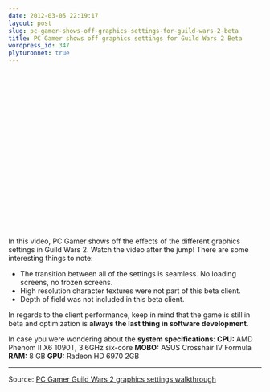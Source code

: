 ```yaml
---
date: 2012-03-05 22:19:17
layout: post
slug: pc-gamer-shows-off-graphics-settings-for-guild-wars-2-beta
title: PC Gamer shows off graphics settings for Guild Wars 2 Beta
wordpress_id: 347
plyturonnet: true
---
```


<object width="560" height="315"><param name="movie" value="http://www.youtube.com/v/KocXN1xDA8A?version=3&amp;hl=en_US"></param><param name="allowFullScreen" value="true"></param><param name="allowscriptaccess" value="always"></param><embed src="http://www.youtube.com/v/KocXN1xDA8A?version=3&amp;hl=en_US" type="application/x-shockwave-flash" width="560" height="315" allowscriptaccess="always" allowfullscreen="true"></embed></object>

In this video, PC Gamer shows off the effects of the different graphics settings in Guild Wars 2. Watch the video after the jump! 
There are some interesting things to note:
	
  * The transition between all of the settings is seamless. No loading screens, no frozen screens.
  * High resolution character textures were not part of this beta client.
  * Depth of field was not included in this beta client.

In regards to the client performance, keep in mind that the game is still in beta and optimization is **always the last thing in software development**. 



In case you were wondering about the **system specifications**:
**CPU:** AMD Phenom II X6 1090T, 3.6GHz six-core
**MOBO:** ASUS Crosshair IV Formula
**RAM:** 8 GB
**GPU:** Radeon HD 6970 2GB


* * *


Source: [PC Gamer Guild Wars 2 graphics settings walkthrough](http://www.pcgamer.com/previews/guild-wars-2-graphics-settings-walkthrough/)
